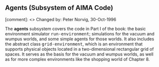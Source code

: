 ## Agents (Subsystem of AIMA Code)

[comment]: <> Changed by: Peter Norvig, 30-Oct-1996

The <b>agents</b> subsystem covers the code in Part I of the book: the
basic environment simulator <tt>run-environment</tt>; simulations for
the vacuum and wumpus worlds, and some simple agents for those worlds.
It also includes the abstract class <tt>grid-environment</tt>, which
is an environment that supports physical objects located in a
two-dimensional rectangular grid of spaces.  It serves as the basis
for the vacuum and wumpus worlds, as well as for more complex
environments like the shopping world of Chapter 8.
